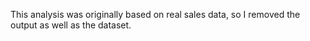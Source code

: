This analysis was originally based on real sales data, so I removed the output as well as the dataset.
